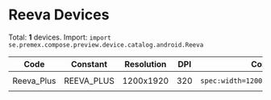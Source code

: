 # Reeva Devices

Total: **1** devices. Import: `import se.premex.compose.preview.device.catalog.android.Reeva`

| Code | Constant | Resolution | DPI | Compose Spec | Preview Usage |
|------|----------|------------|-----|-------------|---------------|
| Reeva_Plus | REEVA_PLUS | 1200x1920 | 320 | `spec:width=1200px,height=1920px,dpi=320` | `@Preview(device = Reeva.REEVA_PLUS)` |

<!-- Generated automatically. Do not edit manually. -->
